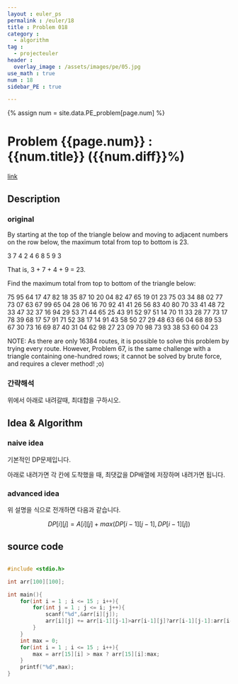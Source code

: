 ```yaml
---
layout : euler_ps
permalink : /euler/18
title : Problem 018
category :
  - algorithm
tag :
  - projecteuler
header :
  overlay_image : /assets/images/pe/05.jpg
use_math : true
num : 18
sidebar_PE : true

---
```


{% assign num = site.data.PE_problem[page.num] %}

<h1> Problem {{page.num}} : {{num.title}} ({{num.diff}}%) </h1>

<a href = "https://projecteuler.net/problem={{page.num}}">link</a>

## Description

### original

By starting at the top of the triangle below and moving to adjacent numbers on the row below, the maximum total from top to bottom is 23.

3
7 4
2 4 6
8 5 9 3

That is, 3 + 7 + 4 + 9 = 23.

Find the maximum total from top to bottom of the triangle below:

75
95 64
17 47 82
18 35 87 10
20 04 82 47 65
19 01 23 75 03 34
88 02 77 73 07 63 67
99 65 04 28 06 16 70 92
41 41 26 56 83 40 80 70 33
41 48 72 33 47 32 37 16 94 29
53 71 44 65 25 43 91 52 97 51 14
70 11 33 28 77 73 17 78 39 68 17 57
91 71 52 38 17 14 91 43 58 50 27 29 48
63 66 04 68 89 53 67 30 73 16 69 87 40 31
04 62 98 27 23 09 70 98 73 93 38 53 60 04 23

NOTE: As there are only 16384 routes, it is possible to solve this problem by trying every route. However, Problem 67, is the same challenge with a triangle containing one-hundred rows; it cannot be solved by brute force, and requires a clever method! ;o)


### 간략해석

위에서 아래로 내려갈때, 최대합을 구하시오.

## Idea & Algorithm

### naive idea

기본적인 DP문제입니다.

아래로 내려가면 각 칸에 도착했을 때, 최댓값을 DP배열에 저장하며 내려가면 됩니다.

### advanced idea

위 설명을 식으로 전개하면 다음과 같습니다.

$$DP[i][j] = A[i][j] + max(DP[i-1][j-1], DP[i-1][j]) $$

## source code

``` cpp

#include <stdio.h>

int arr[100][100];

int main(){
    for(int i = 1 ; i <= 15 ; i++){
        for(int j = 1 ; j <= i; j++){
            scanf("%d",&arr[i][j]);
            arr[i][j] += arr[i-1][j-1]>arr[i-1][j]?arr[i-1][j-1]:arr[i-1][j];
        }
    }
    int max = 0;
    for(int i = 1 ; i <= 15 ; i++){
        max = arr[15][i] > max ? arr[15][i]:max;
    }
    printf("%d",max);
}

```
